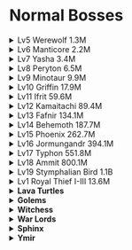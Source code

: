 # Normal Bosses 
<details>
  <summary>Lv5 Werewolf 1.3M</summary>
t8 Cavalry 30,000 => Wounded 180
</details>

<details>
  <summary>Lv6 Manticore 2.2M</summary>
t9 Cavalry 26,000 - Wounded 159
</details>

<details>
  <summary>Lv7 Yasha 3.4M</summary>
t9 Cavalry 27,000 = Wounded 417  
t10 Cavalry 30,000 = Wounded 0
</details>

<details>
  <summary>Lv8 Peryton 6.5M</summary>
t10 Cavalry 28,000 = Wounded 983
t10 Cavalry 50,000 = Wounded 308
t10 Cavalry 78,000 = Wounded 0
t10 Ranged 200,000 = Wounded 0
t11 Cavalry 45,000 = Wounded 0
</details>
<details>
  <summary>Lv9 Minotaur 9.9M</summary>
t10 Cavalry 50,771 = Wounded 1,860
t10 Cavalry 78,000 = Wounded 388
t10 Cavalry 150,000 = Wounded 0
t11 Cavalry 80,000 = Wounded 0
</details>
<details>
  <summary>Lv10 Griffin 17.9M</summary>
t9 Cavalry 130,000 = Wounded 9,000
t10 Cavalry 75,594 = Wounded 3,484
t10 Cavalry 128,452 = Wounded 1,400
t11 Cavalry 110,000 = Wounded 516
t11 Cavalry 150,000 = Wounded 0
</details>
<details>
  <summary>Lv11 Ifrit 59.6M</summary>
t10 Cavalry 219,900 - Wounded 3,550
t11 Cavalry 223,000 - Wounded 3,500
t11 Cavalry 399,800 - Wounded 0
t12 Cavalry 200,000 - Wounded 0
</details>

<details>
  <summary>Lv12 Kamaitachi 89.4M</summary>
t11 Cavalry 736,000 - Wounded 17,126
t12 Cavalry 456,000 = Wounded 13,500
t12 Cavalry 750,000 = Wounded 5,000
t12 Cavalry 940,000 = Wounded 2,500
t12 Cavalry 990,000 = Wounded 0
t13 Cavalry 610,000 = Wounded 4,600
t13 Cavalry 940,000 = Wounded 2,200
t13 Cavalry 1,100,000 = Wounded 0
</details>
<details>
  <summary>Lv13 Fafnir 134.1M</summary>
t12 Cavalry 1,200,000 = Wounded 35,000 
t13 Cavalry 856,000 = Wounded 22,000
t13 Cavalry 1,023,490 = Wounded 11,579
t13 Cavalry 1,600,000 = Wounded 0
t14 Cavalry 1,600,000 = Wounded 0
</details>
<details>
  <summary>Lv14 Behemoth 187.7M</summary>
t12 Cavalry 1,250,000 - Wounded 51,000
t13 Cavalry 952,153 - Wounded 23,922
t13 Cavalry 1,502,500 - Wounded 8,150
t13 Cavalry 2,250,000 - Wounded 0
t14 Cavalry 1,595,000 - Wounded 0
</details>
<details>
  <summary>Lv15 Phoenix 262.7M</summary>
t13 Cavalry 1,600,000 = Wounded 53,000
t13 Cavalry 2,300,000 = Wounded 25,000
t14 Cavalry 1,664,000 - wounded 9,754
t14 Cavalry 1,931,300 - wounded 7,740 (Atk buff 1,384%)
t14 Cavalry 2,161,100 - wounded 7,379 (Atk Buff 1,526%)
t14 Cavalry 2,270,000 - wounded 0 (Atk Buff 1,526%)
</details>
<details>
  <summary>Lv16 Jormungandr 394.1M</summary>
t14 Cavalry 1,931,300 - wounded 46,436 (Atk buff 1,384%)
t14 Cavalry 2,161,100 - wounded 33,204 (Atk buff 1,546%)
t14 Cavalry 2,270,000 - wounded 22,136 (Atk buff 1,546%)
</details>
<details>
  <summary>Lv17 Typhon 551.8M</summary>
t14 Cavalry 3,100,000 - wounded 72,000
t14 Cavalry 3,300,000 - wounded 29,000
</details>

<details>
  <summary>Lv18 Ammit 800.1M</summary>
t14 Cavalry 3,746,500 - wounded 31,750 (Atk buff 1,736%)
</details>
<details>
  <summary>Lv19 Stymphalian Bird 1.1B</summary>
t14 Cavalry 3,646,500 - wounded 79,009 (Atk buff 1,920%)


# Event Boss

</details>
<details>
  <summary>Lv1 Royal Thief I-III 13.6M</summary>
t9 Cavalry 110,000 = Wounded 4,000
t10 Cavalry 60,000 = Wounded 2,662
t10 Cavalry 150,000 - Wounded 534
t10 Cavalry 280,000 - Wounded 0
t11 Cavalry 100,000 - Wounded 300
t11 Cavalry 150,000 - Wounded 0
</details>

<details>
  <summary><b>Lava Turtles</b></summary>  
  <details>
    <summary>Lv1 Lava Turtle 12.4M</summary>
  t10 Cavalry 144,855 - Wounded 2,168
  </details>
  <details>
    <summary>Lv2 Lava Turtle 22.3M</summary>
  t11 Cavalry 380,000 = Wounded 0
  t12 Cavalry 340,000 = Wounded 0
  </details>
  <details>
    <summary>Lv3 Lava Turtle 74.5M</summary>
  t12 Cavalry 708,200 = Wounded 7,002
  </details>
  <details>
    <summary>Lv4 Lava Turtle 147.5M</summary>
  t13 Cavalry 1,126,550 - Wounded 15,276
  t13 Cavalry 1,507,500 - Wounded 7,174
  </details>
  <details>
    <summary>Lv5 Lava Turtle 225.2M</summary>
  t14 Cavalry 1,653,250 - Wounded 7,839
  t14 Cavalry 1,931,300 - Wounded 0 (Atk Buff 1,384%)
  </details>
</details>

<details>
  <summary><b>Golems</b></summary>  
  <details>
    <summary>Lv1 Golem 12.4M</summary>
  t10 Cavalry 98,834 - Wounded 2,713
  t10 Cavalry 160,000 - Wounded 700
  t11 Cavalry 110,000 - Wounded 522
  t11 Cavalry 120,000 - Wounded 0
  </details>
  <details>
    <summary>Lv2 Golem 22.3M</summary>
  t11 Cavalry 300,000 - Wounded 1,196
  t11 Cavalry 400,000 - Wounded 0
  t12 Cavalry 350,000 - Wounded 0
  </details>
  <details>
    <summary>Lv3 Golem 74.5M</summary>
  t12 Cavalry 590,000 - Wounded 8,900 
  t12 Cavalry 820,000 - Wounded 0
  t13 Cavalry 950,000 - Wounded 0
  </details>
  <details>
    <summary>Lv4 Golem 147.5M</summary>
  t13 Cavalry 1,081,700 - Wounded 17,665 
     t14 Cavalry 1,083,210 - Wounded 12,688
     t14 Cavalry 1,595,000 - Wounded 6,600
  </details>
  <details>
    <summary>Lv5 Golem 225.2M</summary>
  t14 Cavalry 1,759,500 - Wounded 19,237
  t14 Cavalry 2,260,000 - Wounded 0
  </details>
</details>

<details>
  <summary><b>Witchess</b></summary>    
  <details>
    <summary>Lv1 Witch 13M</summary>
  t10 Cavalry 148,977 - Wounded 3,972
  t11 Cavalry 100,000 - Wounded 2,300
  t11 Cavalry 220,000 - Wounded 800
  t11 Cavalry 270,000 - Wounded 0
  </details>
  <details>
    <summary>Lv2 Witch 24.6M</summary>
  t11 Cavalry 294,000 - Wounded 5,400
  t12 Cavalry 500,000 - Wounded 0
  t12 Ranged 650,000 - Wounded 800
  </details>
  <details>
    <summary>Lv3 Witch 85.6M</summary>
  t12 Cavalry 600,000 - Wounded 9,000
  t12 Cavalry 900,000 - Wounded 2,024 (Atk Buff 896%)
  t12 Cavalry 900,000 - Wounded 0 (Atk Buff 1026%)
  </details>
  <details>
    <summary>Lv4 Witch 154.8M</summary>
  t13 Cavalry 1,550,800 - Wounded 12,200
  t13 Cavalry 1,900,000 - Wounded 0
  </details>
  <details>
    <summary>Lv5 Witch 225.2M</summary>
  t14 Cavalry 1,664,000 - wounded 12,236
  </details>
</details>

<details>
  <summary><b>War Lords</b></summary>  
  <details>
    <summary>Lv1 Warlord 13M</summary>
  *The in-game description says “The Warlord deals more damage to mounted troops but less damage to ground troops.” but they are less likely to be wounded if they fight only with cavalry.
  t11 Ground 96,000 = Wounded 6,367
  t11 Cavalry 96,000 = Wounded 3,372
  t10 Cavalry 152,241 - Wounded 3,912
  t11 Cavalry 150,000 - Wounded 646
  t11 Cavalry 270,000 - Wounded 0
  t12 Cavalry 100,000 - Wounded 0
  </details>
  <details>
    <summary>Lv2 Warlord 24.6M</summary>
  t11 Cavalry 410,013 - Wounded 1,601
  t12 Cavalry 300,000 - Wounded 2,000
  t12 Cavalry 400,000 - Wounded 0
  </details>
  <details>
    <summary>Lv3 Warlord 85.6M</summary>
  t12 Cavalry 718,989 - Wounded 6,322
  t13 Cavalry 900,000 - Wounded 0
  </details>
  <details>
    <summary>Lv4 Warlord 154.8M</summary>
  t13 Cavalry 1,498,095 - Wounded 12,322
  t14 Cavalry 1,600,000 - Wounded 0
  </details>
  <details>
    <summary>Lv5 Warlord 225.2M</summary>
  t14 Cavalry 1,590,750 - Wounded 24,981
  </details>
</details>

<details>
  <summary><b>Sphinx</b></summary>  
  <details>
    <summary>Lv1 Sphinx 12.4M</summary>
  t10 Cavalry 153,000 - Wounded 2,350
  t10 Cavalry 252,000 - Wounded 1,300
  t11 Cavalry 100,000 - Wounded 0
  </details>
  <details>
    <summary>Lv2 Sphinx 22.3M</summary>
  t12 Cavalry 300,000 - Wounded 0
  </details>
  <details>
    <summary>Lv3 Sphinx 74.5M</summary>
  t12 Cavalry 808,122 - Wounded 2,015
  t12 Cavalry 900,000 - Wounded 0
  </details>
  <details>
    <summary>Lv4 Sphinx 147.5M</summary>
  t13 Cavalry 1,578,911 - Wounded 5,978 (Atk Buff +1,066%)
  </details>
  <details>
    <summary>Lv5 Sphinx 225.2M</summary>
  t14 Cavalry 2,161,100 - Wounded 0 (Atk Buff +1,546%)
  </details>
</details>

<details>
  <summary><b>Ymir</b></summary> 
  <details>
    <summary>Lv1 Ymir 23.4M</summary>
  t10 Cavalry 230,000 - Wounded 1,373
  t11 Cavalry 290,000 - Wounded 0
  * Specifications changed, stronger than before.
  [Old Spec 22.3M (before 7/2/2022)
  t11 Cavalry 327,500 - Wounded 0
  Old Spec 13M (before 1/27/2022)
  t10 Cavalry 258,748 - Wounded 1,170
  t11 Cavalry 428,750 - Wounded 0 ]
  </details>
  <details>
    <summary>Lv2 Ymir 70.8M</summary>
  t12 Cavalry 500,643 - Wounded 3,820
  t12 Cavalry 559,350 - Wounded 1,920
  [Old Spec 42.8M (before 7/2/2022)
  t12 Cavalry 750,000 - Wounded 0
  t13 Cavalry 500,000 - Wounded 2,100]
  [Old Spec 24.6M (before 1/27/2022)
  t12 Cavalry 400,000 - Wounded 1,439
  t12 Cavalry 450,000 - Wounded 0]
  </details>
  <details>
    <summary>Lv3 Ymir 120.2M</summary>
  t13 Cavalry 1,064,699 - Wounded 12,321 (Atk Buff 1006% / Debuff 0%)
  t13 Cavalry 1,064,699 - Wounded 0 (Atk Buff 1006% / Debuff Def-25%)
  
  [Old Spec 107.2M (before 7/2/2022)
  t13 Cavalry 1,011,133 - Wounded 13,868
  t13 Cavalry 1,471,900 - Wounded 0
  t14 Cavalry 1,200,000 - Wounded 0]
  
  [Old Spec 85.6M (before 1/27/2022)
  t12 Cavalry 595,243 - Wounded 9,574
  t13 Cavalry 850,000 - Wounded 4,673
  t13 Cavalry 1,134,400 - Wounded 0]
  </details>
  <details>
    <summary>Lv4 Ymir 206.4M</summary>
  t14 Cavalry 1,931,300 - Wounded 0 (Atk Buff 1,384%)
  [Old Spec 202.7M (before 7/2/2022)
  t14 Cavalry 1,858,900 - Wounded 10,225
  t14 Cavalry 2,037,800 - Wounded 0]
  [Old Spec 154.8M (before 1/27/2022)
  t13 Cavalry 1,268,350 - Wounded 36,547
  t14 Cavalry 1,595,000 - Wounded 0]
  </details>
  <details>
    <summary>Lv5 Ymir 361.3M</summary>
  t14 Cavalry 1,931,300 - Wounded 47,017 (Atk Buff 1,384%)
  [Old Spec 354.7M (before 7/2/2022)
  t14 Cavalry 2,698,900 - Wounded 51,974
  t14 Cavalry 2,630,000 - Wounded 29,000
  t14 Cavalry 3,500,000 - Wounded 14,000]
  [Old Spec 225.5M (before 1/27/2022)
  t14 Cavalry 1,595,000 - Wounded 24,732]
  </details>

<details><summary>Pan</summary>
<details>
  <summary><b>Pan Ranged </b></summary> 
  <details>
    <summary>Pan (Ranged Troop)</summary>
  It is far less wounding to attack with ground troops than with mounted troops.
  Lv1 Pan (Ranged Troop) 22.3M
  Attack by Ground
  t10, 423,001 (Attack +374%) - wounded 0
  Attack by Mounted
  t11, 400,000 (attack +503%) - wounded 0
  
  Lv2 Pan (Ranged Troop) 42.8M
  Attack by Ground
  t12, 800,000 - wounded 730
  Attack by Mounted
  t13, 700,000 - wounded 0
  
  Lv3 Pan (Ranged Troop) 122.9M
  Attack by Ground
  t14, 1,908,700 (attack +1,000%) - wounded 1,668
  Attack by Mounted
  t14, 1,938,100 (attack +1,300%) - wounded 0
  
  Lv4 Pan (Ranged Troop) 206.4M
  Attack by Ground
  t14, 1,509,757 (attack +1,180%) - wounded 4,135
  t14, 2,153,476 (attack +1,000%) - wounded 3,128
  t14, 2,000,000 (attack +1,220%) - wounded 0
  Attack by Mounted
  t14, 1,500,000 (attack +1,400%) - wounded 32,410
  t14, 1,938,100 (attack +1,300%) - wounded 18,252
  t14, 2,607,500 (attack +1,400%) - wounded 0
  
  Lv5 Pan (Ranged Troop) 361.3M
  Attack by Ground
  t14, 2,697,500 (attack +1,450%) - wounded 4,467
  </details>
  
  
  <details>
    <summary>Pan (Ground Troop)</summary>
  The ground troops type looks almost the same as Ymir.
  Lv1 Pan (Ground Troop) 22.3M
  Attack by Mounted
  t10, 110,000 (attack 302%) - wounded 500
  t11, 371,918 (attack 503%) - wounded 0
  t13, 80,000 (attack 593%) - wounded 0
  
  Lv2 Pan (Ground Troop) 42.8M
  Attack by Mounted
  t11 Mounted 490,000 - wounded 17,768
  t12 Mounted 162,002 - wounded 8,101 (attack buff 677%)
  t12 Mounted 172,400 - wounded 4,231 (attack buff 817%)
  t13 Mounted 310,000 - wounded 3,000
  t13 Mounted 478,000- wounded 1,770 (attack buff 593%)
  
  Lv3 Pan (Ground Troop) 122.9M
  Attack by Mounted
  t13, 1,500,000 (attack 1,000%) - wounded 0
  
  Lv4 Pan (Ground Troop) 206.4M
  Attack by Mounted
  t14 1,746,400 (attack 1,300%) - wounded 0
  t14 1,938,100 (attack 1,300%) - wounded 0
  
  Lv5 Pan (Ground Troop) 361.3M
  Attack by Mounted
  t14, 1,938,100 (attack 1,300%) - wounded 32,962
  t14, 2,161,100 (attack 1,546%) - wounded 14,204
  t14, 3,091,500 (attack 1,400%) - wounded 0
  </details>
  
  
  <details>
    <summary>Pan (Mounted Troop)</summary>
  It is far less wounding to attack with ranged troops than with mounted troops.
  
  Lv1 Pan (Mounted Troop) 22.3M
  Attack by Ranged
  t10, 388,116 - wounded 861
  
  Lv2 Pan (Mounted Troop) 42.8M
  Attack by Ranged
  t12, 620,000 (attack 970%) - wounded 0
  
  Lv3 Pan (Mounted Troop) 122.9M
  Attack by Ranged
  t13, 1,500,000 (attack 1,418%) - wounded 0
  Attack by Mounted
  t13, 1,500,000 (attack 1,000%) - wounded 9,626
  t14, 1,495,000 (attack 1,100%) - wounded 0
  
  Lv4 Pan (Mounted Troop) 206.4M
  Attack by Ranged
  t14, 1,799,999 (attack 1,230%) - wounded 4,904
  t14, 1,500,000 (attack 1,418%) - wounded 0
  Attack by Mounted
  t14, 1,938,100 (attack 1,300%) - wounded 13,037
  t14, 2,147,500 (attack 1,400%) - wounded 0
  
  Lv5 Pan (Mounted Troop) 361.3M
  Attack by Ranged
  t14, 2,000,000 (attack 1,453%) - wounded 16,345
  t14, 2,757,500 (attack 1,550%) - wounded 0
  Attack by Mounted
  t14, 3,091,500 (attack 1,400%) - wounded 74,693
  </details>
  </details>
  
<details>
    <summary>Hydra</summary>  
  <details>
    <summary>Lv1 Junior Hydra 84.9M</summary>
  t12 Cavalry 464,500 - Wounded 10,900
  t12 Cavalry 600,000 - Wounded 8,100
  t12 Cavalry 999,999 - Wounded 3,676 (attack 644%)
  t12 Cavalry 1,027,500 - Wounded 0 (attack 832%) 
  t13 Cavalry 610,000 - Wounded 4,300
  t13 Cavalry 950,000 - Wounded 0 (attack 790%)
  </details>
  <details>
    <summary>Lv2 Medium Hydra 120.6M</summary>
  t13 Cavalry 1,024,454 = Wounded 9,302 (attack 932%)
  t13 Cavalry 1,600,000 - Wounded 0 (attack 1,000%)
  </details>
  <details>
    <summary>Lv3 Senior Hydra 198.9M</summary>
  t13 Cavalry 1,546,000 - Wounded 16,602 (attack 800%)
  t14 Cavalry 1,664,000 - wounded 0 (attack 1,300%)
  </details>
  <details>
    <summary>Lv4 Legendary Hydra 328.4M</summary>
  t14 Cavalry 2,685,402 - wounded 21,275 (attack 1,150%)
  </details>
  
  <details>
    <summary>Lv1 Junior Knight Bayard 65.5M</summary>
  t11 Cavalry 400,000 - Wounded 0
  t12 Cavalry 250,000 - Wounded 650
  </details>
  <details>
    <summary>Lv2 Senior Bayar Knight 147.5M</summary>
  t13 Cavalry 1,045,978 - Wounded 13,894
  t13 Cavalry 1,502,500 - Wounded 6,745
  t14 Cavalry 1,595,000 - Wounded 0
  </details>
  <details>
    <summary>Lv3 Exellent Bayar Knight 225.2M</summary>
  t14 Cavalry 1,759,500 - Wounded 19,237
  t14 Cavalry 1,931,300 - Wounded 7,232 (Atk Buff 1,384%)
  t14 Cavalry 2,260,000 - Wounded 0
  </details>
  </details>
  
  <details>
    <summary>Lv1 Junior Cerberus 68.2M</summary>
  t11 Cavalry 443,000 - Wounded 0
  t12 Cavalry 220,000 - Wounded 0
  </details>
  <details>
    <summary>Lv2 Medium Cerberus 153.4M</summary>
  t13 Cavalry 1,150,800 - Wounded 30,419
  t13 Cavalry 1,550,800 - Wounded 8,300
  t14 Cavalry 1,595,000 - Wounded 0
  </details>
  <details>
    <summary>Lv3 Senior Cerberus 234.2M</summary>
  t13 Cavalry 1,550,800 - Wounded 51,000
  t14 Cavalry 1,575,000 - Wounded 20,205
  t14 Cavalry 1,664,000 - wounded 9,023
  t14 Cavalry 1,931,300 - Wounded 0 (Atk Buff 1,384%)
  </details>
  <details>
    <summary>Lv4 Legendary Cerberus 694.9M</summary>
  t14 Cavalry 2,664,000 - Wounded 59,818
  </details>
  
  <details>
    <summary>Nian</summary>
  (Limited : Spring Festival Event)
  Lv1 Junior Nian 59.6M
  t12 Cavalry 300,000 - Wounded 0
  </details>
  <details>
    <summary>Lv2 Medium Nian 71.5M</summary>
  t12 Cavalry 600,000 - Wounded 0
  t13 Cavalry 550,000 - Wounded 0
  </details>
  <details>
    <summary>Lv3 Senior Nian 89.4M</summary>
  t13 Cavalry 1,075,700 - wounded 0
  </details>
  <details>
    <summary>Lv4 Grand Nian 134.1M</summary>
  t13 Cavalry 1,075,700 - wounded 5,718
  </details>
  <details>
    <summary>Lv5 Epic Nian 236.5M</summary>
  t14 Cavalry 1,858,900 - wounded 8,106
  </details>
  <details>
    <summary>Viking</summary>
  Easy – Lv1-50 (1.1M – 14.1M)
  t10 Cavalry 116,946
  Wounded = 0 until Lv37 / 320 at Lv38
  t10 Cavalry 150,000
  Wounded = 0 until Lv 41 / 384 at Lv 42 / 1,172 at Lv 50
  
  Normal – Lv1-50 (3.2M – 91.7M)
  t12 Cavalry 645,000
  Wounded = 0 until Lv41 / 1,014 at Lv42 / 6,538 at Lv50
  t13 Cavalry 610,000
  Wounded = 3,500 at Lv50
  
  Hard – Lv1-50 (10.6M – 196.9M)
  t13 Cavalry 1,100,000
  Wounded = 35,527 at Lv50
  t13 Cavalry 2,320,000
  Wounded = 0
  </details>
  <details>
    <summary>Hell – Lv1-50 (17.9M – 760.1M)</summary>
  t14 Cavalry 2,162,600 (Atk Buff 1,164%)
  (= Troops that can kill Viking Hard 50 & B14 Behemoth with 0 wounds)
  Wounded = 0 until Lv27 / 2,738 at Lv28
  t14 Cavalry 2,301,600 (Atk Buff 1,578%)
  (= Troops that can kill B15 Phoenix with 0 wounds)
  Wounded = 0 until Lv30 / 3,748 at Lv31
  t14 Cavalry 3,200,000 (Atk Buff 1,578%)
  Wounded = 5,829 at Lv34 / 132,337 at Lv42 / Lost at Lv43
  
  t14 Cavalry 3,632,500
  Wounded = 79,212 at Lv50
  </details>
  <details>
    <summary>Lv1 Viking Icebreaker 89.4M</summary>
  t13 Cavalry 940,000 = Wounded 2,200
  </details>
  <details>
    <summary>Lv2 Viking Berserker 134.1M</summary>
  t13 Cavalry 1,070,000 - wounded 12,000
  </details>
  <details>
    <summary>Lv3 Viking Chief 262.7M</summary>
  t14 Cavalry 1,664,000 - wounded 19,508
  </details>
